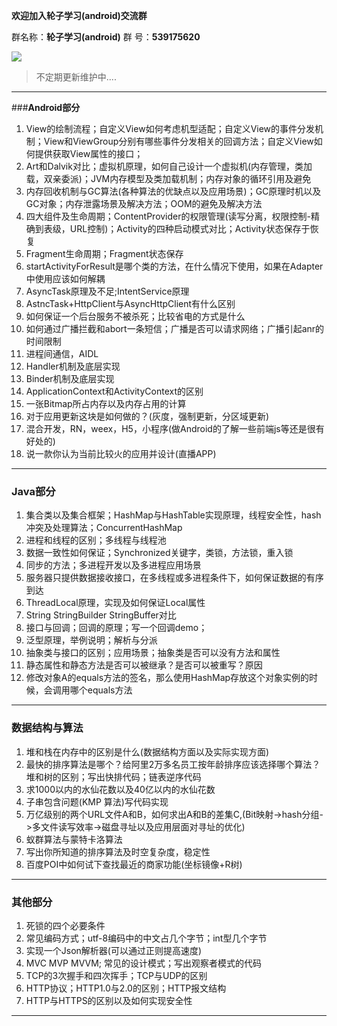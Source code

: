 
**欢迎加入轮子学习(android)交流群**

群名称：**轮子学习(android)**
群   号：**539175620**

![](http://upload-images.jianshu.io/upload_images/676457-f7dfbf70988234c2?imageMogr2/auto-orient/strip%7CimageView2/2/w/1240)

> 不定期更新维护中....


----------


###**Android部分**
1.	View的绘制流程；自定义View如何考虑机型适配；自定义View的事件分发机制；View和ViewGroup分别有哪些事件分发相关的回调方法；自定义View如何提供获取View属性的接口；
2.	Art和Dalvik对比；虚拟机原理，如何自己设计一个虚拟机(内存管理，类加载，双亲委派)；JVM内存模型及类加载机制；内存对象的循环引用及避免
3.	内存回收机制与GC算法(各种算法的优缺点以及应用场景)；GC原理时机以及GC对象；内存泄露场景及解决方法；OOM的避免及解决方法
4.	四大组件及生命周期；ContentProvider的权限管理(读写分离，权限控制-精确到表级，URL控制)；Activity的四种启动模式对比；Activity状态保存于恢复
5.	Fragment生命周期；Fragment状态保存
6.	startActivityForResult是哪个类的方法，在什么情况下使用，如果在Adapter中使用应该如何解耦
7.	AsyncTask原理及不足;IntentService原理
8.	AstncTask+HttpClient与AsyncHttpClient有什么区别
9.	如何保证一个后台服务不被杀死；比较省电的方式是什么
10.	如何通过广播拦截和abort一条短信；广播是否可以请求网络；广播引起anr的时间限制
11.	进程间通信，AIDL
12.	Handler机制及底层实现
13.	Binder机制及底层实现
14.	ApplicationContext和ActivityContext的区别
15.	一张Bitmap所占内存以及内存占用的计算
16.	对于应用更新这块是如何做的？(灰度，强制更新，分区域更新)
17.	混合开发，RN，weex，H5，小程序(做Android的了解一些前端js等还是很有好处的)
18.	说一款你认为当前比较火的应用并设计(直播APP)


----------


### **Java部分**
1.	集合类以及集合框架；HashMap与HashTable实现原理，线程安全性，hash冲突及处理算法；ConcurrentHashMap
2.	进程和线程的区别；多线程与线程池
3.	数据一致性如何保证；Synchronized关键字，类锁，方法锁，重入锁
4.	同步的方法；多进程开发以及多进程应用场景
5.	服务器只提供数据接收接口，在多线程或多进程条件下，如何保证数据的有序到达
6.	ThreadLocal原理，实现及如何保证Local属性
7.	String StringBuilder StringBuffer对比
8.	接口与回调；回调的原理；写一个回调demo；
9.	泛型原理，举例说明；解析与分派
10.	抽象类与接口的区别；应用场景；抽象类是否可以没有方法和属性
11.	静态属性和静态方法是否可以被继承？是否可以被重写？原因
12.	修改对象A的equals方法的签名，那么使用HashMap存放这个对象实例的时候，会调用哪个equals方法

----------


### **数据结构与算法**
1.	堆和栈在内存中的区别是什么(数据结构方面以及实际实现方面)
2.	最快的排序算法是哪个？给阿里2万多名员工按年龄排序应该选择哪个算法？堆和树的区别；写出快排代码；链表逆序代码
3.	求1000以内的水仙花数以及40亿以内的水仙花数
4.	子串包含问题(KMP 算法)写代码实现
5.	万亿级别的两个URL文件A和B，如何求出A和B的差集C,(Bit映射->hash分组->多文件读写效率->磁盘寻址以及应用层面对寻址的优化)
6.	蚁群算法与蒙特卡洛算法
7.	写出你所知道的排序算法及时空复杂度，稳定性
8.	百度POI中如何试下查找最近的商家功能(坐标镜像+R树)


----------


### **其他部分**
1.	死锁的四个必要条件
2.	常见编码方式；utf-8编码中的中文占几个字节；int型几个字节
3.	实现一个Json解析器(可以通过正则提高速度)
4.	MVC MVP MVVM; 常见的设计模式；写出观察者模式的代码
5.	TCP的3次握手和四次挥手；TCP与UDP的区别
6.	HTTP协议；HTTP1.0与2.0的区别；HTTP报文结构
7.	HTTP与HTTPS的区别以及如何实现安全性

----------
